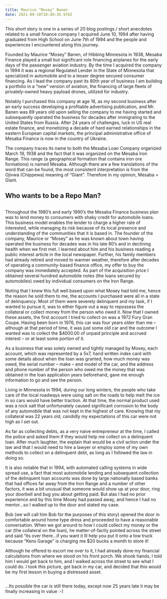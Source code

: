 ```yaml
---
title: Maurice "Mosey" Banen
date: 2021-09-10T18:49:35.976Z
---
```


This short story is one in a series of 20 blog postings / short anecdotes related to a small finance company I acquired June 10, 1994 after having graduated from High School on June 7th of 1994 and the people and experiences I encountered along this journey.

Founded by Maurice “Mosey” Banen, of Hibbing Minnesota in 1938, Mesaba Finance played a small but significant role financing airplanes for the early days of the passenger aviation industry. By the time I acquired the company in 1994 it was a regional Regulated Lender in the State of Minnesota that specialized in automobile and to a lesser degree secured consumer financing. As I lead the company past its 80th year of business I am building a portfolio in a “new” version of aviation, the financing of large fleets of privately-owned heavy payload drones, utilized for industry.

Notably I purchased this company at age 18, as my second business after an early success developing a profitable advertising publication, and Mr. Banen was 89 years old upon selling the company to me having started and subsequently operated the business for decades after immigrating to the United States from Russia. After 24 years of challenges, luck in US real estate finance, and monetizing a decade of hard earned relationships in the eastern European capital markets, the principal administrative office of Mesaba Finance is now in the country of Ukraine.

The company traces its name to both the Mesaba Loan Company organized March 19, 1938 and the fact that it was organized on the Mesaba Iron Range. This range (a geographical formation that contains iron ore formations) is named Mesaba. Although there are a few translations of the word that can be found, the most consistent interpretation is from the Ojivwa (Chippewa) meaning of “Giant”. Therefore in my opinion, Mesaba = Giant.

## Who wants to be a Repo Man?

<img src="/assets/blog/car1.jpg" alt="" class="img-fluid blog-post-img" />
 
Throughout the 1980’s and early 1990’s the Mesaba Finance business plan was to lend money to consumers with shaky credit for automobile loans. This business model enables the lender to charge a higher rate of interested, while managing its risk because of its local presence and understanding of the communities that it is based in. The founder of the company, Maurice or “Mosey” as he was known about town having operated the business for decades was in his late 80’s and in declining health when we first met. I learned about him and his business reading a public interest article in the local newspaper.  Further, his family members had already retired and moved to warmer weather, therefore after decades of operating a community-based finance office, my offer to buy the company was immediately accepted.
As part of the acquisition price I obtained several hundred automobile notes (the loans secured by automobiles) owed by individual consumers on the Iron Range.

Noting that I knew this full well based upon what Mosey had told me, hence the reason he sold them to me, the accounts I purchased were all in a state of delinquency. Most of them were severely delinquent and my task, if I wanted to pursue it, was to either figure out a way to repossess the collateral or collect money from the person who owed it.
Now that I owned these assets, the first account I tried to collect on was a 1972 Fury Gran Coupe.  Having been born in 1976, this car was four years older than me – although at that period of time, it was just some old car and the outcome I wanted was to collect the $4000.00 of unpaid principle and accrued interest – or at least some portion of it.

As a business that was solely owned and tightly managed by Mosey, each account, which was represented by a 5x7, hand written index card with some details about when the loan was granted, how much money was owed, the serial number – make – and model of the car, and the address and phone number of the person who owed me the money that was obtained in the loan application years beforehand, gave me enough information to go and see the person.

Living in Minnesota in 1994, during our long winters, the people who take care of the local roadways were using salt on the roads to help melt the ice in so cars would have better traction. At that time, the normal product used was a rock salt that unfortunately caused significant corrosion to the body of any automobile that was not kept in the highest of care. Knowing that my collateral was 22 years old, candidly my expectations of this car were not high as I set out.

As far as collecting debts, as a very naive entrepreneur at the time, I called the police and asked them if they would help me collect on a delinquent loan. After much laughter, the explain that would be a civil action under the law and that I would need to hire a lawyer or employ some of my own methods to collect on a delinquent debt, as long as I followed the law in doing so.

It is also notable that in 1994, with automated calling systems in wide spread use, a fact that most automobile lending and subsequent collection of the delinquent loan accounts was done by large nationally based banks that had offices far away from the Iron Range and a number of other factors, it was a bit unusual that someone would show up at your door, ring your doorbell and bug you about getting paid. But alas I had no prior experience and by this time Mosey had passed away, and hence I had no mentor…so I walked up to the door and stated my case.

Bob (we will call him Bob for the purposes of this story) opened the door in comfortable around home type dress and proceeded to have a reasonable conversation. When we got around to how I could collect my money or the car (the collateral on the loan), he matter-of-factly pointed across the street and said “its over there…if you want it Ill help you put it onto a tow truck because “Kens Garage” is charging me $20 bucks a month to store it!

Although he offered to escort me over to it, I had already done my financial calculations from where we stood on his front porch. We shook hands, I told him I would get back to him, and I walked across the street to see what I could do. I took this picture, got back in my car, and decided that this would be my first lesson in buying a distressed asset. 

<img src="/assets/blog/car2.jpg" alt="" class="img-fluid blog-post-img" />

…Its possible the car is still there today, except now 25 years late it may be finally increasing in value :-)
 

